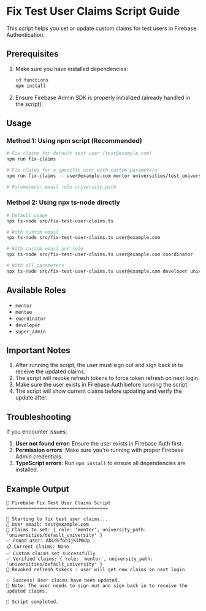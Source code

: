 # Fix Test User Claims Script Guide

This script helps you set or update custom claims for test users in Firebase Authentication.

## Prerequisites

1. Make sure you have installed dependencies:
   ```bash
   cd functions
   npm install
   ```

2. Ensure Firebase Admin SDK is properly initialized (already handled in the script).

## Usage

### Method 1: Using npm script (Recommended)

```bash
# Fix claims for default test user (test@example.com)
npm run fix-claims

# Fix claims for a specific user with custom parameters
npm run fix-claims -- user@example.com mentor universities/test_university

# Parameters: email role university_path
```

### Method 2: Using npx ts-node directly

```bash
# Default usage
npx ts-node src/fix-test-user-claims.ts

# With custom email
npx ts-node src/fix-test-user-claims.ts user@example.com

# With custom email and role
npx ts-node src/fix-test-user-claims.ts user@example.com coordinator

# With all parameters
npx ts-node src/fix-test-user-claims.ts user@example.com developer universities/dev_university
```

## Available Roles

- `mentor`
- `mentee`
- `coordinator`
- `developer`
- `super_admin`

## Important Notes

1. After running the script, the user must sign out and sign back in to receive the updated claims.
2. The script will revoke refresh tokens to force token refresh on next login.
3. Make sure the user exists in Firebase Auth before running the script.
4. The script will show current claims before updating and verify the update after.

## Troubleshooting

If you encounter issues:

1. **User not found error**: Ensure the user exists in Firebase Auth first.
2. **Permission errors**: Make sure you're running with proper Firebase Admin credentials.
3. **TypeScript errors**: Run `npm install` to ensure all dependencies are installed.

## Example Output

```
🚀 Firebase Fix Test User Claims Script
=====================================

🔧 Starting to fix test user claims...
📧 User email: test@example.com
🎯 Claims to set: { role: 'mentor', university_path: 'universities/default_university' }
✅ Found user: AbCdEfGhIjKlMnOp
📋 Current claims: None
✅ Custom claims set successfully
✅ Verified claims: { role: 'mentor', university_path: 'universities/default_university' }
🔄 Revoked refresh tokens - user will get new claims on next login

✨ Success! User claims have been updated.
📝 Note: The user needs to sign out and sign back in to receive the updated claims.

👋 Script completed.
```